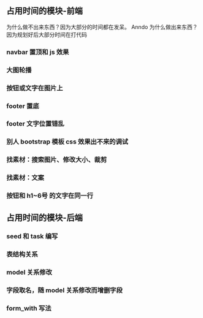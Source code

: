 ## 占用时间的模块-前端
为什么做不出来东西？因为大部分的时间都在发呆。
Anndo 为什么做出来东西？因为规划好后大部分时间在打代码
### navbar 置顶和 js 效果
### 大图轮播
### 按钮或文字在图片上
### footer 置底
### footer 文字位置错乱
### 别人 bootstrap 模板 css 效果出不来的调试
### 找素材：搜索图片、修改大小、裁剪
### 找素材：文案
### 按钮和 h1~6号 的文字在同一行

## 占用时间的模块-后端
### seed 和 task 编写
### 表结构关系
### model 关系修改
### 字段取名，随 model 关系修改而增删字段
### form_with 写法